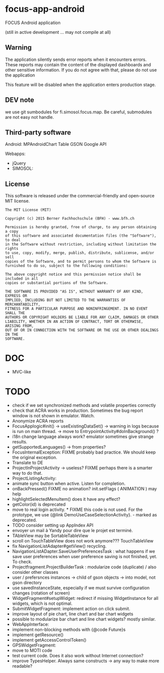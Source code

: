 # focus-app-android

FOCUS Android application

(still in active development ... may not compile at all)

## Warning

The application silently sends error reports when it encounters errors. These reports may contain
the content of the displayed dashboards and other sensitive information. If you do not agree
with that, please do not use the application

This feature will be disabled when the application enters production stage.

## DEV note

we use git sumbodules for fi.simosol.focus.map. Be careful, submodules are not easy not handle.


## Third-party software

Android:
MPAndroidChart
Table
GSON
Google API

Webapps:
- jQuery
- SIMOSOL: 


## License

This software is released under the commercial-friendly and open-source MIT license.

````
The MIT License (MIT)

Copyright (c) 2015 Berner Fachhochschule (BFH) - www.bfh.ch

Permission is hereby granted, free of charge, to any person obtaining a copy
of this software and associated documentation files (the "Software"), to deal
in the Software without restriction, including without limitation the rights
to use, copy, modify, merge, publish, distribute, sublicense, and/or sell
copies of the Software, and to permit persons to whom the Software is
furnished to do so, subject to the following conditions:

The above copyright notice and this permission notice shall be included in all
copies or substantial portions of the Software.

THE SOFTWARE IS PROVIDED "AS IS", WITHOUT WARRANTY OF ANY KIND, EXPRESS OR
IMPLIED, INCLUDING BUT NOT LIMITED TO THE WARRANTIES OF MERCHANTABILITY,
FITNESS FOR A PARTICULAR PURPOSE AND NONINFRINGEMENT. IN NO EVENT SHALL THE
AUTHORS OR COPYRIGHT HOLDERS BE LIABLE FOR ANY CLAIM, DAMAGES OR OTHER
LIABILITY, WHETHER IN AN ACTION OF CONTRACT, TORT OR OTHERWISE, ARISING FROM,
OUT OF OR IN CONNECTION WITH THE SOFTWARE OR THE USE OR OTHER DEALINGS IN THE
SOFTWARE.
````

# DOC
- MVC-like

# TODO
- check if we set synchronized methods and volatile properties correctly
- check that ACRA works in production. Sometimes the bug report window is not shown in emulator. Watch.
- Anonymize ACRA reports
- FocusApplogic#init() -> useExistingDataSet() -> warning in logs because is run on main thread. -> move to EntrypointActivity#doInBackground() ?
- i18n change language always work? emulator sometimes give strange results.
- getSupportedLanguages() -> from properties?
- FocusInternalException:  FIXME probably bad practice. We should keep the original exception. 
- Translate to DE
- ProjectInProjectActivity -> useless? FIXME perhaps there is a smarter way to do that.
- ProjectListingActivity: 
 - animate sync button when active. Listen for completion.
 - onBackPressed() FIXME no animation? init.setFlags ( ANIMATION ) may help
 - highlightSelectedMenuItem() does it have any effect? 
- getColor(id) is deprecated
- move to real login activity.  * FIXME this code is not used. For the prototype, we use {@link DemoUseCaseSelectionActivity}. - marked as deprecated.
- TODO consider setting up AppIndex API
- envoyer un mail à Yandy pour dire que le projet est terminé.
- TAbleView may be SortableTableView
- scroll on TouchTableView does not work anymore??? TouchTableView
- fix NavigationListAdapter#getView() recycling.
- NavigationListADapter.SaveUserPreferencesTask :  what happens if we save user preferences when user preference saving is not finished, yet. To check.
- Projectfragment.ProjectBuilderTask : modularize code (duplicate) / also consider other classes
- user / prefersnces instances -> child of gson objects -> into model, not gson directory
- use savedInstanceState, especially if we must survive configuration changes (rotation of screen)
- WidgetFragment#setupWidget: redirect if missing WidgetInstance for all widgets, which is not optimal.
- SubmitWidgetFragment: implement action on click submit.
- improve layout of pie chart, line chart and bar chart widgets
- possible to modularize bar chart and line chart widgets? mostly similar.
- WebAppInterface: 
 - implement non-blocking methods with {@code Future}s
 - implement getResource()
 - implement getAccessControlToken()
- GPSWidgetFragment: 
 - move to MOTI code
 - test current code. Does it also work without Internet connection?
- improve TypesHelper. Always same constructs -> any way to make more readable?
